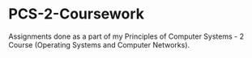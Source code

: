 # PCS-2-Coursework
Assignments done as a part of my Principles of Computer Systems - 2 Course (Operating Systems and Computer Networks).
